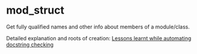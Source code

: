 mod_struct
==========

Get fully qualified names and other info about members of a module/class. 

Detailed explanation and roots of creation: <a href=" http://curiosityhealsthecat.blogspot.in/2014/02/lessons-learnt-while-automating.html" target="_blank"> Lessons learnt while automating docstring checking </a>
